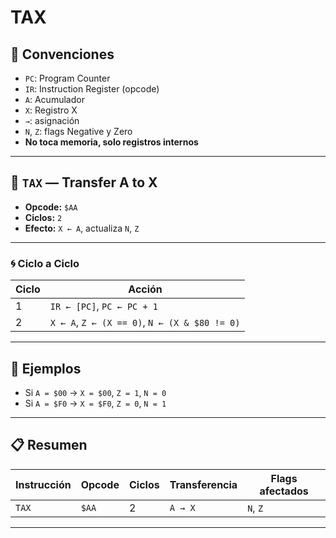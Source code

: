 # TAX

## 🧠 Convenciones

- `PC`: Program Counter  
- `IR`: Instruction Register (opcode)  
- `A`: Acumulador  
- `X`: Registro X  
- `→`: asignación  
- `N`, `Z`: flags Negative y Zero  
- **No toca memoria, solo registros internos**

---

## 🔷 `TAX` — Transfer A to X

- **Opcode:** `$AA`  
- **Ciclos:** `2`  
- **Efecto:** `X ← A`, actualiza `N`, `Z`

---

### 🌀 Ciclo a Ciclo

| Ciclo | Acción |
|-------|--------|
| 1     | `IR ← [PC]`, `PC ← PC + 1` |
| 2     | `X ← A`, `Z ← (X == 0)`, `N ← (X & $80 != 0)` |

---

## 🧪 Ejemplos

- Si `A = $00` → `X = $00`, `Z = 1`, `N = 0`
- Si `A = $F0` → `X = $F0`, `Z = 0`, `N = 1`

---

## 📋 Resumen

| Instrucción | Opcode | Ciclos | Transferencia | Flags afectados |
|-------------|--------|--------|---------------|-----------------|
| `TAX`       | `$AA`  | 2      | `A → X`       | `N`, `Z`        |

---
